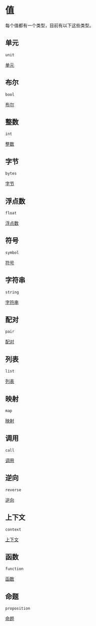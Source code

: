 # 值

每个值都有一个类型，目前有以下这些类型。

## 单元

`unit`

[单元](./值/单元.md)

## 布尔

`bool`

[布尔](./值/布尔.md)

## 整数

`int`

[整数](./值/整数.md)

## 字节

`bytes`

[字节](./值/字节.md)

## 浮点数

`float`

[浮点数](./值/浮点数.md)

## 符号

`symbol`

[符号](./值/符号.md)

## 字符串

`string`

[字符串](./值/字符串.md)

## 配对

`pair`

[配对](./值/配对.md)

## 列表

`list`

[列表](./值/列表.md)

## 映射

`map`

[映射](./值/映射.md)

## 调用

`call`

[调用](./值/调用.md)

## 逆向

`reverse`

[逆向](./值/逆向.md)

## 上下文

`context`

[上下文](./值/上下文.md)

## 函数

`function`

[函数](./值/函数.md)

## 命题

`proposition`

[命题](./值/命题.md)
